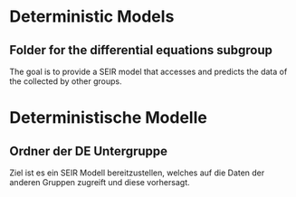 # Deterministic Models
## Folder for the differential equations subgroup

The goal is to provide a SEIR model that accesses and predicts the data of the collected by other groups. 



# Deterministische Modelle
## Ordner der DE Untergruppe

Ziel ist es ein SEIR Modell bereitzustellen, welches auf die Daten der anderen Gruppen zugreift und diese vorhersagt. 
